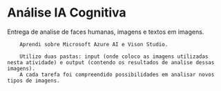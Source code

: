 # Análise IA Cognitiva

Entrega de analise de faces humanas, imagens e textos em imagens.

        Aprendi sobre Microsoft Azure AI e Vison Studio.

        Utilizo duas pastas: input (onde coloco as imagens utilizadas nesta atividade) e output (contendo os resultados de analise dessas imagens).
        A cada tarefa foi compreendido possibilidades em analisar novos tipos de imagens.
